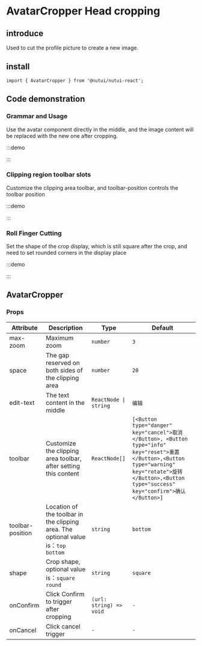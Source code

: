 # AvatarCropper Head cropping

## introduce

Used to cut the profile picture to create a new image.

## install

```tsx
import { AvatarCropper } from '@nutui/nutui-react';
```

## Code demonstration

### Grammar and Usage

Use the avatar component directly in the middle, and the image content will be replaced with the new one after cropping.

:::demo

<CodeBlock src='h5/demo1.tsx'></CodeBlock>

:::

### Clipping region toolbar slots

Customize the clipping area toolbar, and toolbar-position controls the toolbar position

:::demo

<CodeBlock src='h5/demo2.tsx'></CodeBlock>

:::

### Roll Finger Cutting

Set the shape of the crop display, which is still square after the crop, and need to set rounded corners in the display place

:::demo

<CodeBlock src='h5/demo3.tsx'></CodeBlock>

:::

## AvatarCropper

### Props

| Attribute | Description | Type | Default |
| --- | --- | --- | --- |
| max-zoom | Maximum zoom | `number` | `3` |
| space | The gap reserved on both sides of the clipping area | `number` | `20` |
| edit-text | The text content in the middle | `ReactNode \| string` | `编辑` |
| toolbar | Customize the clipping area toolbar, after setting this content | `ReactNode[]` | `[<Button type="danger" key="cancel">取消</Button>, <Button type="info" key="reset">重置</Button>,<Button type="warning" key="rotate">旋转</Button>,<Button type="success" key="confirm">确认</Button>]` |
| toolbar-position | Location of the toolbar in the clipping area. The optional value is：`top` `bottom` | `string` | `bottom` |
| shape | Crop shape, optional value is：`square` `round` | `string` | `square` |
| onConfirm | Click Confirm to trigger after cropping | `(url: string) => void` | `-` |
| onCancel | Click cancel trigger | `-` | `-` |